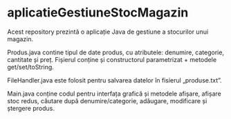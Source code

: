 # aplicatieGestiuneStocMagazin
Acest repository prezintă o aplicație Java de gestiune a stocurilor unui magazin.

Produs.java contine tipul de date produs, cu atributele: denumire, categorie, cantitate și preț. Fișierul conține și constructorul parametrizat + metodele get/set/toString.

FileHandler.java este folosit pentru salvarea datelor în fisierul „produse.txt”.

Main.java conține codul pentru interfața grafică și metodele afișare, afișare stoc redus, căutare după denumire/categorie, adăugare, modificare și ștergere produs.

